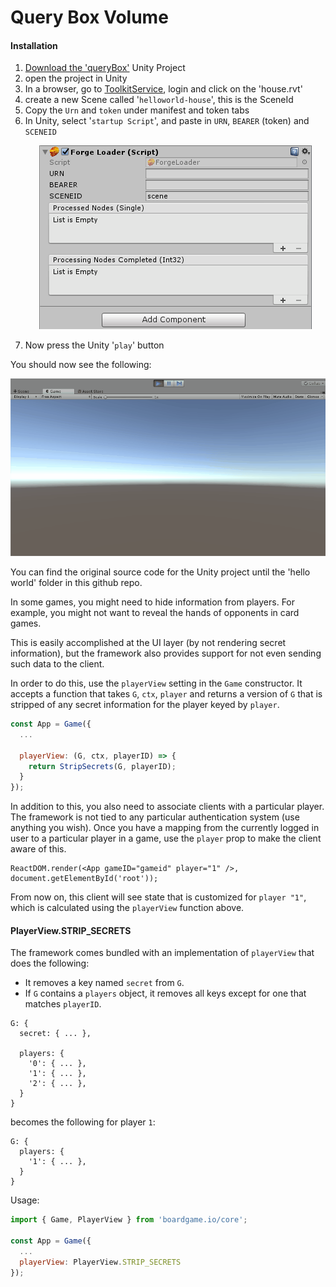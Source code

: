 # Query Box Volume

#### Installation

1. [Download the 'queryBox'](CHANGELOG.md) Unity Project
2. open the project in Unity
3. In a browser, go to [ToolkitService](https://forge-rcdb.autodesk.io/configurator?id=5a2a07e6d72f007fb27b7e0c), login and click on the 'house.rvt'
4. create a new Scene called '`helloworld-house`', this is the SceneId
5. Copy the `Urn` and `token` under manifest and token tabs
6. In Unity, select '`startup Script`', and paste in `URN`, `BEARER` (token) and `SCENEID`
    <p align="center">
    <img src="res/unity_component_settings.png" alt="Forge ARVR-Toolkit" />
    </p>
7. Now press the Unity '`play`' button

You should now see the following:

<p align="center">
  <img src="res/unity_game.gif" alt="Forge ARVR-Toolkit" />
</p>

You can find the original source code for the Unity project until the 'hello world' folder in this github repo.



In some games, you might need to hide information from
players. For example, you might not want to reveal the
hands of opponents in card games.

This is easily accomplished at the UI layer (by not
rendering secret information), but the framework also
provides support for not even sending such data to
the client.

In order to do this, use the `playerView` setting in
the `Game` constructor. It accepts a function that
takes `G`, `ctx`, `player` and returns a version of `G`
that is stripped of any secret information for the
player keyed by `player`.

```js
const App = Game({
  ...

  playerView: (G, ctx, playerID) => {
    return StripSecrets(G, playerID);
  }
});
```

In addition to this, you also need to associate clients with
a particular player. The framework is not tied to any particular
authentication system (use anything you wish). Once you have
a mapping from the currently logged in user to a particular
player in a game, use the `player` prop to make the client
aware of this.

```
ReactDOM.render(<App gameID="gameid" player="1" />, document.getElementById('root'));
```

From now on, this client will see state that is customized
for `player "1"`, which is calculated using the `playerView`
function above.

#### PlayerView.STRIP_SECRETS

The framework comes bundled with an implementation of `playerView`
that does the following:

* It removes a key named `secret` from `G`.
* If `G` contains a `players` object, it removes all keys except
  for one that matches `playerID`.

```
G: {
  secret: { ... },

  players: {
    '0': { ... },
    '1': { ... },
    '2': { ... },
  }
}
```

becomes the following for player `1`:

```
G: {
  players: {
    '1': { ... },
  }
}
```

Usage:

```js
import { Game, PlayerView } from 'boardgame.io/core';

const App = Game({
  ...
  playerView: PlayerView.STRIP_SECRETS
});
```
